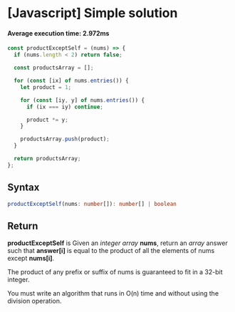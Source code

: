 # [Javascript] Simple solution

#### Average execution time: **2.972ms**

```js
const productExceptSelf = (nums) => {
  if (nums.length < 2) return false;

  const productsArray = [];

  for (const [ix] of nums.entries()) {
    let product = 1;

    for (const [iy, y] of nums.entries()) {
      if (ix === iy) continue;

      product *= y;
    }

    productsArray.push(product);
  }

  return productsArray;
};
```

## **Syntax**

```ts
productExceptSelf(nums: number[]): number[] | boolean
```

## **Return**

**productExceptSelf** is Given an _integer array_ **nums**, return an _array_ answer such that **answer[i]** is equal to the product of all the elements of nums except **nums[i]**.

The product of any prefix or suffix of nums is guaranteed to fit in a 32-bit integer.

You must write an algorithm that runs in O(n) time and without using the division operation.
